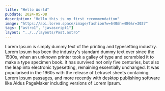 ```yaml
---
title: "Hello World"
pubdate: 2024-05-08
description: "Hello this is my first recommendation"
image: "https://api.lorem.space/image/fashion?w=640&h=480&r=3027"
tags: ["astro1", "javascript1"]
layout: "../../layouts/Post.astro"
---
```


Lorem Ipsum is simply dummy text of the printing and typesetting industry. Lorem Ipsum has been the industry's standard dummy text ever since the 1500s, when an unknown printer took a galley of type and scrambled it to make a type specimen book. It has survived not only five centuries, but also the leap into electronic typesetting, remaining essentially unchanged. It was popularised in the 1960s with the release of Letraset sheets containing Lorem Ipsum passages, and more recently with desktop publishing software like Aldus PageMaker including versions of Lorem Ipsum.